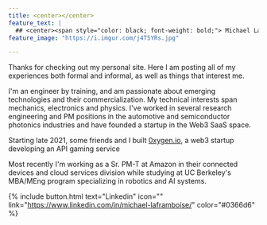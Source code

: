 ```yaml
---
title: <center></center>
feature_text: |
  ## <center><span style="color: black; font-weight: bold;"> Michael LaFramboise </span></center>
feature_image: "https://i.imgur.com/j4T5YRs.jpg"

---
```


Thanks for checking out my personal site. Here I am posting all of my experiences both formal and informal, as well as things that interest me. 

I'm an engineer by training, and am passionate about emerging technologies and their commercialization. My technical interests span mechanics, electronics and physics. I've worked in several research engineering and PM positions in the automotive and semiconductor photonics industries and have founded a startup in the Web3 SaaS space.  

Starting late 2021, some friends and I built [0xygen.io](https://www.0xygen.io/), a web3 startup developing an API gaming service

Most recently I'm working as a Sr. PM-T at Amazon in their connected devices and cloud services division while studying at UC Berkeley's MBA/MEng program specializing in robotics and AI systems.



{% include button.html text="Linkedin" icon="" link="https://www.linkedin.com/in/michael-laframboise/" color="#0366d6" %} 



